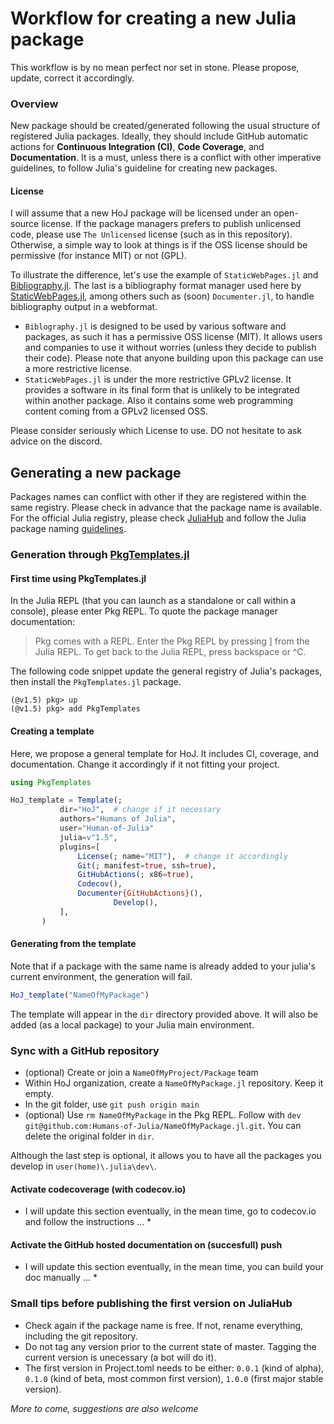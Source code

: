 # Workflow for creating a new Julia package

This workflow is by no mean perfect nor set in stone. Please propose, update, correct it accordingly. 

### Overview

New package should be created/generated following the usual structure of registered Julia packages. Ideally, they should include GitHub automatic actions for **Continuous Integration (CI)**, **Code Coverage**, and **Documentation**. It is a must, unless there is a conflict with other imperative guidelines, to follow Julia's guideline for creating new packages.

#### License

I will assume that a new HoJ package will be licensed under an open-source license. If the package managers prefers to publish unlicensed code, please use `The Unlicensed` license (such as in this repository). Otherwise, a simple way to look at things is if the OSS license should be permissive (for instance MIT) or not (GPL). 

To illustrate the difference, let's use the example of `StaticWebPages.jl` and [Bibliography.jl](https://github.com/Azzaare/Bibliography.jl). The last is a bibliography format manager used here by [StaticWebPages.jl](https://github.com/Azzaare/StaticWebPages.jl), among others such as (soon) `Documenter.jl`, to handle bibliography output in a webformat.
- `Biblography.jl` is designed to be used by various software and packages, as such it has a permissive OSS license (MIT). It allows users and companies to use it without worries (unless they decide to publish their code). Please note that anyone building upon this package can use a more restrictive license.
- `StaticWebPages.jl` is under the more restrictive GPLv2 license. It provides a software in its final form that is unlikely to be integrated within another package. Also it contains some web programming content coming from a GPLv2 licensed OSS.

Please consider seriously which License to use. DO not hesitate to ask advice on the discord.

## Generating a new package

Packages names can conflict with other if they are registered within the same registry. Please check in advance that the package name is available. For the official Julia registry, please check [JuliaHub](https://juliahub.com/) and follow the Julia package naming [guidelines](https://julialang.github.io/Pkg.jl/dev/creating-packages/#Package-naming-guidelines).

### Generation through [PkgTemplates.jl](https://github.com/invenia/PkgTemplates.jl)

#### First time using PkgTemplates.jl

In the Julia REPL (that you can launch as a standalone or call within a console), please enter Pkg REPL. To quote the package manager documentation:
> Pkg comes with a REPL. Enter the Pkg REPL by pressing ] from the Julia REPL. To get back to the Julia REPL, press backspace or ^C.
 
The following code snippet update the general registry of Julia's packages, then install the `PkgTemplates.jl` package.

```
(@v1.5) pkg> up
(@v1.5) pkg> add PkgTemplates
```

#### Creating a template

Here, we propose a general template for HoJ. It includes CI, coverage, and documentation. Change it accordingly if it not fitting your project.

```julia
using PkgTemplates

HoJ_template = Template(;
           dir="HoJ",  # change if it necessary
           authors="Humans of Julia",
           user="Human-of-Julia"
           julia=v"1.5",
           plugins=[
               License(; name="MIT"),  # change it accordingly
               Git(; manifest=true, ssh=true),
               GitHubActions(; x86=true),
               Codecov(),
               Documenter{GitHubActions}(),
                       Develop(),
           ],
       )
```

#### Generating from the template

Note that if a package with the same name is already added to your julia's current environment, the generation will fail.

```julia
HoJ_template("NameOfMyPackage")
```

The template will appear in the `dir` directory provided above. It will also be added (as a local package) to your Julia main environment.

### Sync with a GitHub repository

- (optional) Create or join a `NameOfMyProject/Package` team 
- Within HoJ organization, create a `NameOfMyPackage.jl` repository. Keep it empty.
- In the git folder, use `git push origin main`
- (optional) Use `rm NameOfMyPackage` in the Pkg REPL. Follow with `dev git@github.com:Humans-of-Julia/NameOfMyPackage.jl.git`. You can delete the original folder in `dir`.

Although the last step is optional, it allows you to have all the packages you develop in `user(home)\.julia\dev\`.

#### Activate codecoverage (with codecov.io)
* I will update this section eventually, in the mean time, go to codecov.io and follow the instructions ... *

#### Activate the GitHub hosted documentation on (succesfull) push
* I will update this section eventually, in the mean time, you can build your doc manually ... *

### Small tips before publishing the first version on JuliaHub
- Check again if the package name is free. If not, rename everything, including the git repository.
- Do not tag any version prior to the current state of master. Tagging the current version is unecessary (a bot will do it).
- The first version in Project.toml needs to be either: `0.0.1` (kind of alpha), `0.1.0` (kind of beta, most common first version), `1.0.0` (first major stable version).

*More to come, suggestions are also welcome*
